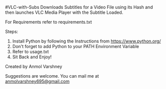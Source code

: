 #VLC-with-Subs
Downloads Subtitles for a Video File using its Hash and then launches VLC Media Player with the Subtitle Loaded.  

For Requirements refer to requirements.txt

Steps:  
1. Install Python by following the Instructions from https://www.python.org/  
2. Don't forget to add Python to your PATH Environment Variable  
3. Refer to usage.txt  
4. Sit Back and Enjoy!  

Created by Anmol Varshney  

Suggestions are welcome. You can mail me at anmolvarshney695@gmail.com
